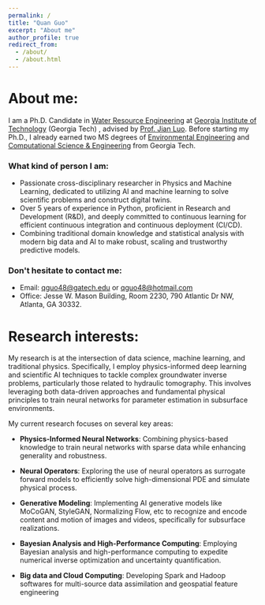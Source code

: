 ```yaml
---
permalink: /
title: "Quan Guo"
excerpt: "About me"
author_profile: true
redirect_from: 
  - /about/
  - /about.html
---
```


About me:
======
I am a Ph.D. Candidate in [Water Resource Engineering](https://ce.gatech.edu/academics/groups/water) at [Georgia Institute of Technology](https://www.gatech.edu/) (Georgia Tech) , advised by [Prof. Jian Luo](https://ce.gatech.edu/directory/person/jian-luo). Before starting my Ph.D., I already earned two MS degrees of [Environmental Engineering](https://ce.gatech.edu/academics/groups/environmental) and [Computational Science & Engineering](https://cse.gatech.edu/) from Georgia Tech.

### What kind of person I am:

*	Passionate cross-disciplinary researcher in Physics and Machine Learning, dedicated to utilizing AI and machine learning to solve scientific problems and construct digital twins.
*	Over 5 years of experience in Python, proficient in Research and Development (R&D), and deeply committed to continuous learning for efficient continuous integration and continuous deployment (CI/CD).
*	Combining traditional domain knowledge and statistical analysis with modern big data and AI to make robust, scaling and trustworthy predictive models.


### Don't hesitate to contact me:

*	Email: qguo48@gatech.edu or qguo48@hotmail.com
*	Office: Jesse W. Mason Building, Room 2230, 790 Atlantic Dr NW, Atlanta, GA 30332.

Research interests:
======
My research is at the intersection of data science, machine learning, and traditional physics. Specifically, I employ physics-informed deep learning and scientific AI techniques to tackle complex groundwater inverse problems, particularly those related to hydraulic tomography. This involves leveraging both data-driven approaches and fundamental physical principles to train neural networks for parameter estimation in subsurface environments. 

My current research focuses on several key areas:

* __Physics-Informed Neural Networks__: Combining physics-based knowledge to train neural networks with sparse data while enhancing generality and robustness.

* __Neural Operators__: Exploring the use of neural operators as surrogate forward models to efficiently solve high-dimensional PDE and simulate physical process. 

* __Generative Modeling__: Implementing AI generative models like MoCoGAN, StyleGAN, Normalizing Flow, etc to recognize and encode content and motion of images and videos, specifically for subsurface realizations.

* __Bayesian Analysis and High-Performance Computing__: Employing Bayesian analysis and high-performance computing to expedite numerical inverse optimization and uncertainty quantification.

* __Big data and Cloud Computing__: Developing Spark and Hadoop softwares for multi-source data assimilation and geospatial feature engineering 
